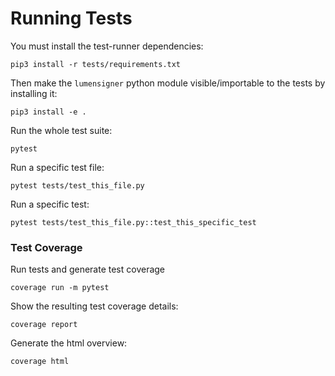 # Running Tests

You must install the test-runner dependencies:
```
pip3 install -r tests/requirements.txt
```

Then make the `lumensigner` python module visible/importable to the tests by installing it:
```
pip3 install -e .
```

Run the whole test suite:
```
pytest
```

Run a specific test file:
```
pytest tests/test_this_file.py
```

Run a specific test:
```
pytest tests/test_this_file.py::test_this_specific_test
```

### Test Coverage
Run tests and generate test coverage
```
coverage run -m pytest
```

Show the resulting test coverage details:
```
coverage report
```

Generate the html overview:
```
coverage html
```
